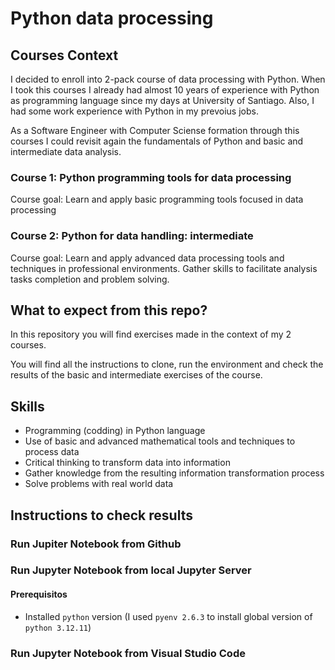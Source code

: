 # Python data processing

## Courses Context
I decided to enroll into 2-pack course of data processing with Python. When I took this courses I already had almost 10 years of experience with Python as programming language since my days at University of Santiago. Also, I had some work experience with Python in my prevoius jobs. 

As a Software Engineer with Computer Sciense formation through this courses I could revisit again the fundamentals of Python and basic and intermediate data analysis.

### Course 1: Python programming tools for data processing

Course goal: Learn and apply basic programming tools focused in data processing

### Course 2: Python for data handling: intermediate

Course goal: Learn and apply advanced data processing tools and techniques in professional environments. Gather skills to facilitate analysis tasks completion and problem solving.

## What to expect from this repo?
In this repository you will find exercises made in the context of my 2 courses.

You will find all the instructions to clone, run the environment and check the results of the basic and intermediate exercises of the course.

## Skills

- Programming (codding) in Python language
- Use of basic and advanced mathematical tools and techniques to process data
- Critical thinking to transform data into information
- Gather knowledge from the resulting information transformation process
- Solve problems with real world data

## Instructions to check results

### Run Jupiter Notebook from Github

### Run Jupyter Notebook from local Jupyter Server

#### Prerequisitos

- Installed ```python``` version (I used ```pyenv 2.6.3``` to install global version of ```python 3.12.11```)

### Run Jupyter Notebook from Visual Studio Code

